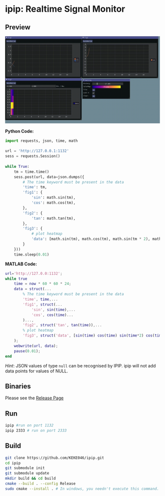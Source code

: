 # ipip: Realtime Signal Monitor

## Preview

![](ipip.gif)

**Python Code:**

```python
import requests, json, time, math

url = 'http://127.0.0.1:1132'
sess = requests.Session()

while True:
    tm = time.time()
    sess.post(url, data=json.dumps({
        # The time keyword must be present in the data
        'time': tm,
        'fig1': {
            'sin': math.sin(tm),
            'cos': math.cos(tm),
        },
        'fig2': {
            'tan': math.tan(tm),
        },
        'fig3': {
            # plot heatmap
            'data': [math.sin(tm), math.cos(tm), math.sin(tm * 2), math.cos(tm * 2)]
        }
    }))
    time.sleep(0.01)
```

**MATLAB Code:**

```matlab
url='http://127.0.0:1132';
while true
    time = now * 60 * 60 * 24;
    data = struct(...
        % The time keyword must be present in the data
        'time', time,...
        'fig1', struct(...
            'sin', sin(time),...
            'cos', cos(time)...
        )...,
        'fig2', struct('tan', tan(time)),...
        % plot heatmap
        'fig3', struct('data', [sin(time) cos(time) sin(time*2) cos(time*2)]),...
    );
    webwrite(url, data);
    pause(0.01);
end
```

*Hint*: JSON values of type `null` can be recognised by IPIP. ipip will not add data points for values of NULL.

## Binaries

Please see the [Release Page](https://github.com/KEKE046/ipip/releases)

## Run

```bash
ipip #run on port 1132
ipip 2333 # run on port 2333
```

## Build

```bash
git clone https://github.com/KEKE046/ipip.git
cd ipip
git submodule init
git submodule update
mkdir build && cd build
cmake --build . --config Release
sudo cmake --install . # In windows, you needn't execute this command. you can find the executable file in folder build/bin
```
